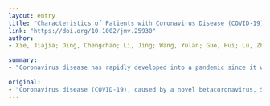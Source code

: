 ```yaml
---
layout: entry
title: "Characteristics of Patients with Coronavirus Disease (COVID-19) Confirmed using an IgM-IgG Antibody Test"
link: "https://doi.org/10.1002/jmv.25930"
author:
- Xie, Jiajia; Ding, Chengchao; Li, Jing; Wang, Yulan; Guo, Hui; Lu, Zhaohui; Wang, Jinquan; Zheng, Changcheng; Jin, Tengchuan; Gao, Yong; He, Hongliang

summary:
- "Coronavirus disease has rapidly developed into a pandemic since it was first reported in December 2019. Nucleic acid testing is the standard method for the diagnosis of viral infections. This method reportedly has a low positivity rate. In total, 56 patients were enrolled in this study and SARS-CoV-2 was detected by using both IgM-IgG antibodies and nucleic acids tests. Patients who develop severe illness might experience longer virus exposure times and develop a more severe inflammatory response. We developed a novel betacoronavirus disease. Coronavirus has rapidly."

original:
- "Coronavirus disease (COVID-19), caused by a novel betacoronavirus, SARS-CoV-2, has rapidly developed into a pandemic since it was first reported in December 2019. Nucleic acid testing is the standard method for the diagnosis of viral infections. However, this method reportedly has a low positivity rate. To increase the sensitivity of COVID-19 diagnoses, we developed an IgM-IgG combined assay and tested it in patients with suspected SARS-CoV-2 infection. In total, 56 patients were enrolled in this study and SARS-CoV-2 was detected by using both IgM-IgG antibody and nucleic acid tests. Clinical and laboratory data were collected and analyzed. Our findings suggest that patients who develop severe illness might experience longer virus exposure times and develop a more severe inflammatory response. The IgM-IgG test is an accurate and sensitive diagnostic method. A combination of nucleic acid and IgM-IgG testing is a more sensitive and accurate approach for diagnosis and early treatment of COVID-19. This article is protected by copyright. All rights reserved."
---
```


